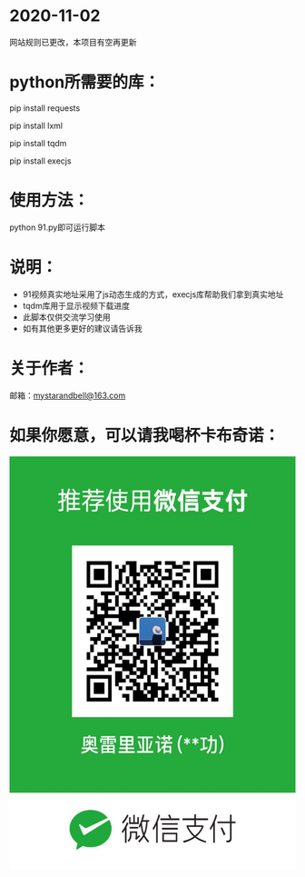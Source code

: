 # 2020-11-02
网站规则已更改，本项目有空再更新


# python所需要的库：
pip install requests

pip install lxml

pip install tqdm

pip install execjs

# 使用方法：
python 91.py即可运行脚本

# 说明：
+ 91视频真实地址采用了js动态生成的方式，execjs库帮助我们拿到真实地址
+ tqdm库用于显示视频下载进度
+ 此脚本仅供交流学习使用
+ 如有其他更多更好的建议请告诉我

# 关于作者：
邮箱：mystarandbell@163.com


# 如果你愿意，可以请我喝杯卡布奇诺：

<img src="https://github.com/xinghe98/91porn/blob/master/src/1.jpg" width = "537" height = "728" alt="付款码" align=center />
